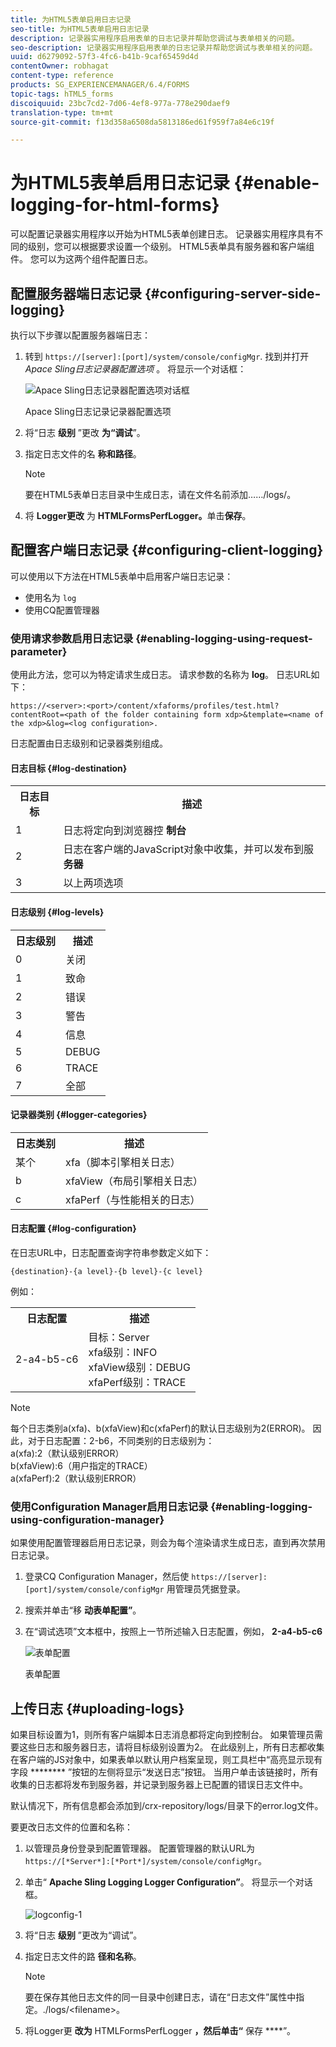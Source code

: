 ```yaml
---
title: 为HTML5表单启用日志记录
seo-title: 为HTML5表单启用日志记录
description: 记录器实用程序启用表单的日志记录并帮助您调试与表单相关的问题。
seo-description: 记录器实用程序启用表单的日志记录并帮助您调试与表单相关的问题。
uuid: d6279092-57f3-4fc6-b41b-9caf65459d4d
contentOwner: robhagat
content-type: reference
products: SG_EXPERIENCEMANAGER/6.4/FORMS
topic-tags: hTML5_forms
discoiquuid: 23bc7cd2-7d06-4ef8-977a-778e290daef9
translation-type: tm+mt
source-git-commit: f13d358a6508da5813186ed61f959f7a84e6c19f

---
```



# 为HTML5表单启用日志记录 {#enable-logging-for-html-forms}

可以配置记录器实用程序以开始为HTML5表单创建日志。 记录器实用程序具有不同的级别，您可以根据要求设置一个级别。 HTML5表单具有服务器和客户端组件。 您可以为这两个组件配置日志。

## 配置服务器端日志记录 {#configuring-server-side-logging}

执行以下步骤以配置服务器端日志：

1. 转到 `https://[server]:[port]/system/console/configMgr`. 找到并打开 *Apace Sling日志记录器配置选项* 。 将显示一个对话框：

   ![ Apace Sling日志记录器配置选项对话框](assets/logconfig.png)

   Apace Sling日志记录记录器配置选项

1. 将“日志 **级别** ”更改 **为“调试**”。

1. 指定日志文件的名 **称和路径**。

   >[!NOTE]
   >
   >要在HTML5表单日志目录中生成日志，请在文件名前添加……/logs/。

1. 将 **Logger更改** 为 **HTMLFormsPerfLogger。**&#x200B;单击&#x200B;**保存**。

## 配置客户端日志记录 {#configuring-client-logging}

可以使用以下方法在HTML5表单中启用客户端日志记录：

* 使用名为 `log`
* 使用CQ配置管理器

### 使用请求参数启用日志记录 {#enabling-logging-using-request-parameter}

使用此方法，您可以为特定请求生成日志。 请求参数的名称为 **log**。 日志URL如下：

`https://<server>:<port>/content/xfaforms/profiles/test.html?contentRoot=<path of the folder containing form xdp>&template=<name of the xdp>&log=<log configuration>.`

日志配置由日志级别和记录器类别组成。

#### 日志目标 {#log-destination}

<table> 
 <tbody> 
  <tr> 
   <th><strong>日志目标</strong></th> 
   <th><strong>描述</strong></th> 
  </tr> 
  <tr> 
   <td>1</td> 
   <td>日志将定向到浏览器控 <strong>制台</strong></td> 
  </tr> 
  <tr> 
   <td>2</td> 
   <td>日志在客户端的JavaScript对象中收集，并可以发布到服 <strong>务器</strong> </td> 
  </tr> 
  <tr> 
   <td>3</td> 
   <td>以上两项选项<br /> </td> 
  </tr> 
 </tbody> 
</table>

#### 日志级别 {#log-levels}

<table> 
 <tbody> 
  <tr> 
   <th>日志级别</th> 
   <th>描述</th> 
  </tr> 
  <tr> 
   <td>0</td> 
   <td>关闭<br type="_moz" /> </td> 
  </tr> 
  <tr> 
   <td>1</td> 
   <td>致命<br type="_moz" /> </td> 
  </tr> 
  <tr> 
   <td>2</td> 
   <td>错误<br type="_moz" /> </td> 
  </tr> 
  <tr> 
   <td>3</td> 
   <td>警告<br type="_moz" /> </td> 
  </tr> 
  <tr> 
   <td>4</td> 
   <td>信息<br type="_moz" /> </td> 
  </tr> 
  <tr> 
   <td>5</td> 
   <td>DEBUG<br type="_moz" /> </td> 
  </tr> 
  <tr> 
   <td>6</td> 
   <td>TRACE<br type="_moz" /> </td> 
  </tr> 
  <tr> 
   <td>7</td> 
   <td>全部<br type="_moz" /> </td> 
  </tr> 
 </tbody> 
</table>

#### 记录器类别 {#logger-categories}

<table> 
 <tbody> 
  <tr> 
   <th>日志类别</th> 
   <th>描述</th> 
  </tr> 
  <tr> 
   <td>某个 </td> 
   <td>xfa（脚本引擎相关日志）</td> 
  </tr> 
  <tr> 
   <td>b</td> 
   <td>xfaView（布局引擎相关日志）<br type="_moz" /> </td> 
  </tr> 
  <tr> 
   <td>c</td> 
   <td>xfaPerf（与性能相关的日志）<br type="_moz" /> </td> 
  </tr> 
 </tbody> 
</table>

#### 日志配置 {#log-configuration}

在日志URL中，日志配置查询字符串参数定义如下：

`{destination}-{a level}-{b level}-{c level}`

例如：

<table> 
 <tbody> 
  <tr> 
   <th>日志配置</th> 
   <th>描述</th> 
  </tr> 
  <tr> 
   <td>2-a4-b5-c6<br type="_moz" /> </td> 
   <td>目标：Server<br /> xfa级别：INFO<br /> xfaView级别：DEBUG<br /> xfaPerf级别：TRACE</td> 
  </tr> 
 </tbody> 
</table>

>[!NOTE]
>
>每个日志类别a(xfa)、b(xfaView)和c(xfaPerf)的默认日志级别为2(ERROR)。 因此，对于日志配置：2-b6，不同类别的日志级别为：\
>a(xfa):2（默认级别ERROR）\
>b(xfaView):6（用户指定的TRACE）\
>a(xfaPerf):2（默认级别ERROR）

### 使用Configuration Manager启用日志记录 {#enabling-logging-using-configuration-manager}

如果使用配置管理器启用日志记录，则会为每个渲染请求生成日志，直到再次禁用日志记录。

1. 登录CQ Configuration Manager，然后使 `https://[server]:[port]/system/console/configMgr` 用管理员凭据登录。
1. 搜索并单击“移 **动表单配置”**。
1. 在“调试选项”文本框中，按照上一节所述输入日志配置，例如， **2-a4-b5-c6**

   ![表单配置](assets/forms_configuration.png)

   表单配置

## 上传日志 {#uploading-logs}

如果目标设置为1，则所有客户端脚本日志消息都将定向到控制台。 如果管理员需要这些日志和服务器日志，请将目标级别设置为2。 在此级别上，所有日志都收集在客户端的JS对象中，如果表单以默认用户档案呈现，则工具栏中“高亮显示现有字段 ******** ”按钮的左侧将显示“发送日志”按钮。 当用户单击该链接时，所有收集的日志都将发布到服务器，并记录到服务器上已配置的错误日志文件中。

默认情况下，所有信息都会添加到/crx-repository/logs/目录下的error.log文件。

要更改日志文件的位置和名称：

1. 以管理员身份登录到配置管理器。 配置管理器的默认URL为 `https://[*Server*]:[*Port*]/system/console/configMgr`。
1. 单击“ **Apache Sling Logging Logger Configuration”**。 将显示一个对话框。

   ![logconfig-1](assets/logconfig-1.png)

1. 将“日志 **级别** ”更改为“调试”。

1. 指定日志文件的路 **径和名称**。

   >[!NOTE]
   >
   >要在保存其他日志文件的同一目录中创建日志，请在“日志文件”属性中指定。./logs/&lt;filename>。

1. 将Logger更 **改为** HTMLFormsPerfLogger **，然后单击“** 保存 ****”。

